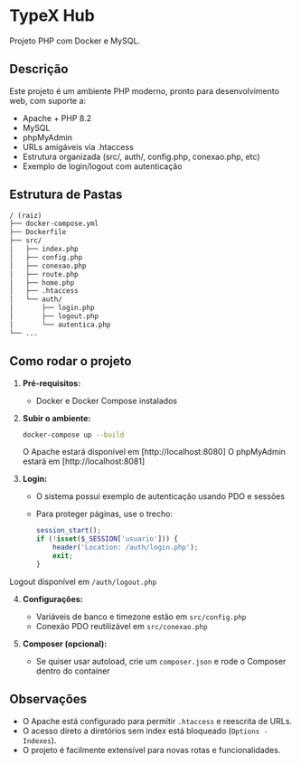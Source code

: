 # TypeX Hub

Projeto PHP com Docker e MySQL.

## Descrição

Este projeto é um ambiente PHP moderno, pronto para desenvolvimento web, com suporte a:

- Apache + PHP 8.2
- MySQL
- phpMyAdmin
- URLs amigáveis via .htaccess
- Estrutura organizada (src/, auth/, config.php, conexao.php, etc)
- Exemplo de login/logout com autenticação

## Estrutura de Pastas

```txt
/ (raiz)
├── docker-compose.yml
├── Dockerfile
├── src/
│   ├── index.php
│   ├── config.php
│   ├── conexao.php
│   ├── route.php
│   ├── home.php
│   ├── .htaccess
│   └── auth/
│       ├── login.php
│       ├── logout.php
│       └── autentica.php
└── ...
```

## Como rodar o projeto

1. **Pré-requisitos:**
   - Docker e Docker Compose instalados

2. **Subir o ambiente:**

   ```sh
   docker-compose up --build
   ```

   O Apache estará disponível em [http://localhost:8080]
   O phpMyAdmin estará em [http://localhost:8081]

3. **Login:**
   - O sistema possui exemplo de autenticação usando PDO e sessões
   - Para proteger páginas, use o trecho:
  
     ```php
     session_start();
     if (!isset($_SESSION['usuario'])) {
         header('Location: /auth/login.php');
         exit;
     }
     ```

Logout disponível em `/auth/logout.php`

4. **Configurações:**
   - Variáveis de banco e timezone estão em `src/config.php`
   - Conexão PDO reutilizável em `src/conexao.php`

5. **Composer (opcional):**
   - Se quiser usar autoload, crie um `composer.json` e rode o Composer dentro do container

## Observações

- O Apache está configurado para permitir `.htaccess` e reescrita de URLs.
- O acesso direto a diretórios sem index está bloqueado (`Options -Indexes`).
- O projeto é facilmente extensível para novas rotas e funcionalidades.